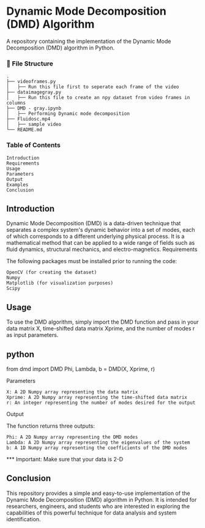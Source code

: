 # Dynamic Mode Decomposition (DMD) Algorithm

A repository containing the implementation of the Dynamic Mode Decomposition (DMD) algorithm in Python.

###  :file_folder: File Structure

```
.
├── videoframes.py
│   ├── Run this file first to seperate each frame of the video
├── dataimagegray.py
│   ├── Run this file to create an npy dataset from video frames in columns
├── DMD - gray.ipynb
│   ├── Performing Dynamic mode decomposition
├── Fluidosc.mp4
│   ├── sample video
└── README.md
```

### Table of Contents

    Introduction
    Requirements
    Usage
    Parameters
    Output
    Examples
    Conclusion

## Introduction

Dynamic Mode Decomposition (DMD) is a data-driven technique that separates a complex system's dynamic behavior into a set of modes, each of which corresponds to a different underlying physical process. It is a mathematical method that can be applied to a wide range of fields such as fluid dynamics, structural mechanics, and electro-magnetics.
Requirements

The following packages must be installed prior to running the code:

    OpenCV (for creating the dataset)
    Numpy
    Matplotlib (for visualization purposes)
    Scipy
    
## Usage

To use the DMD algorithm, simply import the DMD function and pass in your data matrix X, time-shifted data matrix Xprime, and the number of modes r as input parameters.

## python

from dmd import DMD
Phi, Lambda, b = DMD(X, Xprime, r)

Parameters

    X: A 2D Numpy array representing the data matrix
    Xprime: A 2D Numpy array representing the time-shifted data matrix
    r: An integer representing the number of modes desired for the output

Output

The function returns three outputs:

    Phi: A 2D Numpy array representing the DMD modes
    Lambda: A 2D Numpy array representing the eigenvalues of the system
    b: A 1D Numpy array representing the coefficients of the DMD modes

*** Important: Make sure that your data is 2-D
## Conclusion

This repository provides a simple and easy-to-use implementation of the Dynamic Mode Decomposition (DMD) algorithm in Python. It is intended for researchers, engineers, and students who are interested in exploring the capabilities of this powerful technique for data analysis and system identification.
